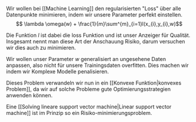 Wir wollen bei [[Machine Learning]] den regularisierten "Loss" über alle Datenpunkte minimieren, indem wir unsere Parameter perfekt einstellen.
$$ \lambda \omega(w) + \frac{1}{m}\sum^{m}_{i=1}l(x_{i},y_{i},w)$$

Die Funktion $l$ ist dabei die loss Funktion und ist unser Anzeiger für Qualität.
Insgesamt nennt man diese Art der Anschauung Risiko, darum versuchen wir dies auch zu minimieren.

Wir wollen unser Parameter $w$ generalisiert an ungesehene Daten anpassen, also nicht für unsere Trainingsdaten overfitten. Dies machen wir indem wir Komplexe Modelle penalisieren.

Dieses Problem verwandeln wir nun in ein [[Konvexe Funktion|konvexes Problem]], da wir auf solche Probleme gute Optimierungsstrategien anwenden können.

Eine [[Solving lineare support vector machine|Linear support vector machine]] ist im Prinzip so ein Risiko-minimierungsproblem.